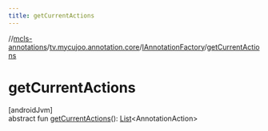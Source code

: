 ```yaml
---
title: getCurrentActions
---
```

//[mcls-annotations](../../../index.html)/[tv.mycujoo.annotation.core](../index.html)/[IAnnotationFactory](index.html)/[getCurrentActions](get-current-actions.html)



# getCurrentActions



[androidJvm]\
abstract fun [getCurrentActions](get-current-actions.html)(): [List](https://kotlinlang.org/api/latest/jvm/stdlib/kotlin.collections/-list/index.html)&lt;AnnotationAction&gt;




